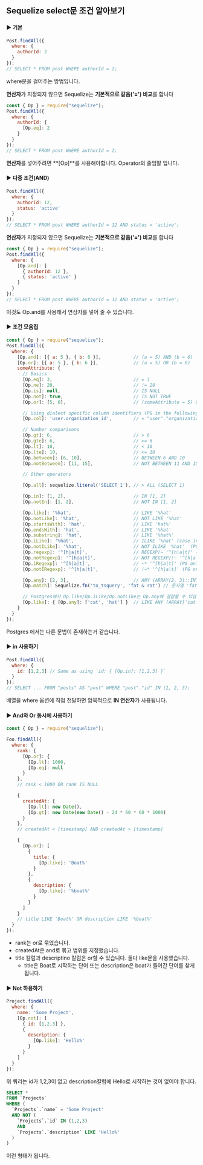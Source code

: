 ## Sequelize select문 조건 알아보기

#### ▶ 기본

```js
Post.findAll({
  where: {
    authorId: 2
  }
});
// SELECT * FROM post WHERE authorId = 2;
```

where문을 걸어주는 방법입니다.

**연산자**가 지정되지 않으면  Sequelize는 **기본적으로 같음('=') 비교**를 합니다

```js
const { Op } = require("sequelize");
Post.findAll({
  where: {
    authorId: {
      [Op.eq]: 2
    }
  }
});
// SELECT * FROM post WHERE authorId = 2;
```

**연산자**를 넣어주려면 **[Op]**를 사용해야합니다. Operator의 줄임말 입니다.



#### ▶ 다중 조건(AND)

```js
Post.findAll({
  where: {
    authorId: 12,
    status: 'active'
  }
});
// SELECT * FROM post WHERE authorId = 12 AND status = 'active';
```

**연산자**가 지정되지 않으면  Sequelize는 **기본적으로 같음('=') 비교**를 합니다



```js
const { Op } = require("sequelize");
Post.findAll({
  where: {
    [Op.and]: [
      { authorId: 12 },
      { status: 'active' }
    ]
  }
});
// SELECT * FROM post WHERE authorId = 12 AND status = 'active';
```

이것도 Op.and를 사용해서 연상자를 넣어 줄 수 있습니다.



#### ▶ 조건 모음집

```js
const { Op } = require("sequelize");
Post.findAll({
  where: {
    [Op.and]: [{ a: 5 }, { b: 6 }],            // (a = 5) AND (b = 6)
    [Op.or]: [{ a: 5 }, { b: 6 }],             // (a = 5) OR (b = 6)
    someAttribute: {
      // Basics
      [Op.eq]: 3,                              // = 3
      [Op.ne]: 20,                             // != 20
      [Op.is]: null,                           // IS NULL
      [Op.not]: true,                          // IS NOT TRUE
      [Op.or]: [5, 6],                         // (someAttribute = 5) OR (someAttribute = 6)

      // Using dialect specific column identifiers (PG in the following example):
      [Op.col]: 'user.organization_id',        // = "user"."organization_id"

      // Number comparisons
      [Op.gt]: 6,                              // > 6
      [Op.gte]: 6,                             // >= 6
      [Op.lt]: 10,                             // < 10
      [Op.lte]: 10,                            // <= 10
      [Op.between]: [6, 10],                   // BETWEEN 6 AND 10
      [Op.notBetween]: [11, 15],               // NOT BETWEEN 11 AND 15

      // Other operators

      [Op.all]: sequelize.literal('SELECT 1'), // > ALL (SELECT 1)

      [Op.in]: [1, 2],                         // IN [1, 2]
      [Op.notIn]: [1, 2],                      // NOT IN [1, 2]

      [Op.like]: '%hat',                       // LIKE '%hat'
      [Op.notLike]: '%hat',                    // NOT LIKE '%hat'
      [Op.startsWith]: 'hat',                  // LIKE 'hat%'
      [Op.endsWith]: 'hat',                    // LIKE '%hat'
      [Op.substring]: 'hat',                   // LIKE '%hat%'
      [Op.iLike]: '%hat',                      // ILIKE '%hat' (case insensitive) (PG only)
      [Op.notILike]: '%hat',                   // NOT ILIKE '%hat'  (PG only)
      [Op.regexp]: '^[h|a|t]',                 // REGEXP/~ '^[h|a|t]' (MySQL/PG only)
      [Op.notRegexp]: '^[h|a|t]',              // NOT REGEXP/!~ '^[h|a|t]' (MySQL/PG only)
      [Op.iRegexp]: '^[h|a|t]',                // ~* '^[h|a|t]' (PG only)
      [Op.notIRegexp]: '^[h|a|t]',             // !~* '^[h|a|t]' (PG only)

      [Op.any]: [2, 3],                        // ANY (ARRAY[2, 3]::INTEGER[]) (PG only)
      [Op.match]: Sequelize.fn('to_tsquery', 'fat & rat') // 문자열 'fat' 및 'rat'에 대한 텍스트 검색 일치(PG만 해당)

      // Postgres에서 Op.like/Op.iLike/Op.notLike는 Op.any에 결합될 수 있습니다.:
      [Op.like]: { [Op.any]: ['cat', 'hat'] }  // LIKE ANY (ARRAY['cat', 'hat'])
    }
  }
});
```

Postgres 에서는 다른 문법이 존재하는거 같습니다.



#### ▶ in 사용하기

```js
Post.findAll({
  where: {
    id: [1,2,3] // Same as using `id: { [Op.in]: [1,2,3] }`
  }
});
// SELECT ... FROM "posts" AS "post" WHERE "post"."id" IN (1, 2, 3);
```

배열을 where 옵션에 직접 전달하면 암묵적으로 **IN 연산자**가 사용됩니다.



#### ▶ And와 Or 동시에 사용하기

```js
const { Op } = require("sequelize");

Foo.findAll({
  where: {
    rank: {
      [Op.or]: {
        [Op.lt]: 1000,
        [Op.eq]: null
      }
    },
    // rank < 1000 OR rank IS NULL

    {
      createdAt: {
        [Op.lt]: new Date(),
        [Op.gt]: new Date(new Date() - 24 * 60 * 60 * 1000)
      }
    },
    // createdAt < [timestamp] AND createdAt > [timestamp]

    {
      [Op.or]: [
        {
          title: {
            [Op.like]: 'Boat%'
          }
        },
        {
          description: {
            [Op.like]: '%boat%'
          }
        }
      ]
    }
    // title LIKE 'Boat%' OR description LIKE '%boat%'
  }
});
```

- rank는 or로 묶었습니다.
- createdAt은 and로 묶고 범위를 지정했습니다.
- title 칼럼과 descriptino 칼럼은 or할 수 있습니다. 둘다 like문을 사용했습니다.
  - title은 Boat로 시작하는 단어 또는 description은 boat가 들어간 단어를 찾게됩니다.



#### ▶ Not 하용하기

```js
Project.findAll({
  where: {
    name: 'Some Project',
    [Op.not]: [
      { id: [1,2,3] },
      {
        description: {
          [Op.like]: 'Hello%'
        }
      }
    ]
  }
});
```

위 쿼리는 id가 1,2,3이 없고 description칼럼에 Hello로 시작하는 것이 없어야 합니다.

```sql
SELECT *
FROM `Projects`
WHERE (
  `Projects`.`name` = 'Some Project'
  AND NOT (
    `Projects`.`id` IN (1,2,3)
    AND
    `Projects`.`description` LIKE 'Hello%'
  )
)
```

이런 형태가 됩니다.